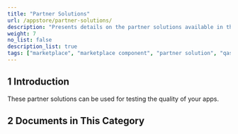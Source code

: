 ```yaml
---
title: "Partner Solutions"
url: /appstore/partner-solutions/
description: "Presents details on the partner solutions available in the Mendix Marketplace."
weight: 7
no_list: false
description_list: true
tags: ["marketplace", "marketplace component", "partner solution", "qas", "ats", "apd", "qsm"]
---
```


## 1 Introduction

These partner solutions can be used for testing the quality of your apps.

## 2 Documents in This Category
